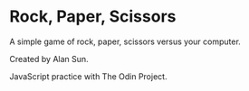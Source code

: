 # Rock, Paper, Scissors

A simple game of rock, paper, scissors versus your computer.

Created by Alan Sun.

JavaScript practice with The Odin Project.